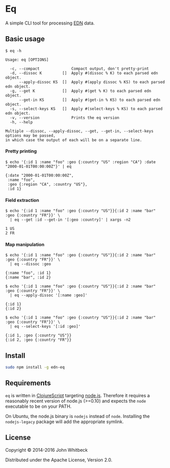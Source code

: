 # Eq

A simple CLI tool for processing [EDN][edn] data.

[edn]: https://github.com/edn-format/edn

## Basic usage

```
$ eq -h

Usage: eq [OPTIONS]

  -c, --compact              Compact output, don't pretty-print
  -d, --dissoc K         []  Apply #(dissoc % K) to each parsed edn object.
      --apply-dissoc KS  []  Apply #(apply dissoc % KS) to each parsed edn object.
  -g, --get K            []  Apply #(get % K) to each parsed edn object.
      --get-in KS        []  Apply #(get-in % KS) to each parsed edn object.
  -s, --select-keys KS   []  Apply #(select-keys % KS) to each parsed edn object.
  -v, --version              Prints the eq version
  -h, --help

Multiple --dissoc, --apply-dissoc, --get, --get-in, --select-keys options may be passed,
in which case the output of each will be on a separate line.
```

#### Pretty printing

```
$ echo '{:id 1 :name "foo" :geo {:country "US" :region "CA"} :date "2000-01-01T00:00:00Z"}' | eq

{:date "2000-01-01T00:00:00Z",
 :name "foo",
 :geo {:region "CA", :country "US"},
 :id 1}
```

#### Field extraction

```
$ echo '{:id 1 :name "foo" :geo {:country "US"}}{:id 2 :name "bar" :geo {:country "FR"}}' \
  | eq --get :id --get-in '[:geo :country]' | xargs -n2

1 US
2 FR
```

#### Map manipulation

```
$ echo '{:id 1 :name "foo" :geo {:country "US"}}{:id 2 :name "bar" :geo {:country "FR"}}' \
  | eq --dissoc :geo

{:name "foo", :id 1}
{:name "bar", :id 2}
```
```
$ echo '{:id 1 :name "foo" :geo {:country "US"}}{:id 2 :name "bar" :geo {:country "FR"}}' \
  | eq --apply-dissoc '[:name :geo]'

{:id 1}
{:id 2}
```
```
$ echo '{:id 1 :name "foo" :geo {:country "US"}}{:id 2 :name "bar" :geo {:country "FR"}}' \
  | eq --select-keys '[:id :geo]'

{:id 1, :geo {:country "US"}}
{:id 2, :geo {:country "FR"}}
```

## Install

```bash
sudo npm install -g edn-eq
```

## Requirements

`eq` is written in [ClojureScript][clojurescript] targeting [node.js][nodejs]. Therefore it requires a
reasonably recent version of node.js (>=0.10) and expects the `node` executable to be on your PATH.

On Ubuntu, the node.js binary is `nodejs` instead of `node`. Installing the `nodejs-legacy` package will add
the appropriate symlink.

[clojurescript]: https://github.com/clojure/clojurescript
[nodejs]: http://nodejs.org/

## License

Copyright &copy; 2014-2016 John Whitbeck

Distributed under the Apache License, Version 2.0.
